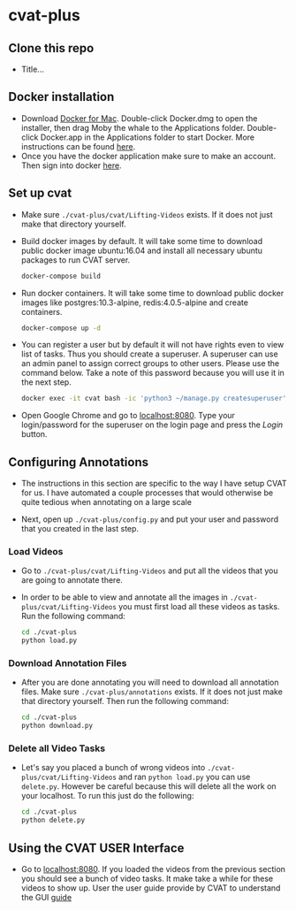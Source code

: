 # cvat-plus 
## Clone this repo 
-   Title...
## Docker installation 
-   Download [Docker for Mac](https://download.docker.com/mac/stable/Docker.dmg).
    Double-click Docker.dmg to open the installer, then drag Moby the whale
    to the Applications folder. Double-click Docker.app in the Applications
    folder to start Docker. More instructions can be found
    [here](https://docs.docker.com/v17.12/docker-for-mac/install/#install-and-run-docker-for-mac). 
-   Once you have the docker application make sure to make an account. Then sign into docker [here](https://docs.docker.com/v17.12/docker-for-mac/install/#install-and-run-docker-for-mac).

## Set up cvat

-   Make sure `./cvat-plus/cvat/Lifting-Videos` exists. If it does not just make that directory yourself.

-   Build docker images by default. It will take some time to download public
    docker image ubuntu:16.04 and install all necessary ubuntu packages to run
    CVAT server.

    ```bash
    docker-compose build
    ```

-   Run docker containers. It will take some time to download public docker
    images like postgres:10.3-alpine, redis:4.0.5-alpine and create containers.

    ```sh
    docker-compose up -d
    ```
-   You can register a user but by default it will not have rights even to view
    list of tasks. Thus you should create a superuser. A superuser can use an
    admin panel to assign correct groups to other users. Please use the command
    below. Take a note of this password because you will use it in the next step.

    ```sh
    docker exec -it cvat bash -ic 'python3 ~/manage.py createsuperuser'
    ``` 
-   Open Google Chrome and go to [localhost:8080](http://localhost:8080).
    Type your login/password for the superuser on the login page and press the _Login_
    button.

## Configuring Annotations
-   The instructions in this section are specific to the way I have setup CVAT for us. I have automated a couple processes that would otherwise be quite tedious when annotating on a large scale

-	Next, open up `./cvat-plus/config.py` and put your user and password that you created in the last step.

### Load Videos
-   Go to `./cvat-plus/cvat/Lifting-Videos` and put all the videos that you are going to annotate there.
-   In order to be able to view and annotate all the images in `./cvat-plus/cvat/Lifting-Videos` you must first load all these videos as tasks. Run the following command:

    ```sh
    cd ./cvat-plus
    python load.py
    ```
### Download Annotation Files
-	After you are done annotating you will need to download all annotation files. Make sure `./cvat-plus/annotations` exists. If it does not just make that directory yourself. Then run the following command:

    ```sh
    cd ./cvat-plus
    python download.py
    ```
### Delete all Video Tasks
-	Let's say you placed a bunch of wrong videos into `./cvat-plus/cvat/Lifting-Videos` and ran `python load.py` you can use `delete.py`. However be careful because this will delete all the work on your localhost. To run this just do the following:

    ```sh
    cd ./cvat-plus
    python delete.py
    ```
## Using the CVAT USER Interface
-    Go to [localhost:8080](http://localhost:8080). If you loaded the videos from the previous section you should see a bunch of video tasks.  It make take a while for these videos to show up. User the user guide provide by CVAT to understand the GUI [guide](https://github.com/opencv/cvat/blob/develop/cvat/apps/documentation/user_guide.md)




